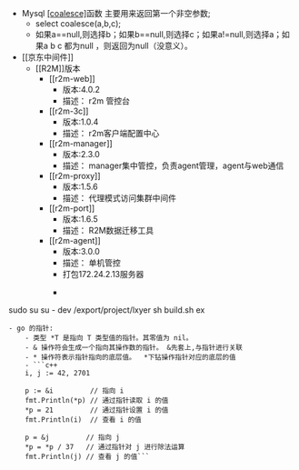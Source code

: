 - Mysql [[coalesce]]()函数 主要用来返回第一个非空参数;
    - select coalesce(a,b,c);
    - 如果a==null,则选择b；如果b==null,则选择c；如果a!=null,则选择a；如果a b c 都为null ，则返回为null（没意义）。
- [[京东中间件]]
    - [[R2M]]版本
        - [[r2m-web]]
            - 版本:4.0.2
            - 描述： r2m 管控台
        - [[r2m-3c]]
            - 版本:1.0.4
            - 描述： r2m客户端配置中心
        - [[r2m-manager]]
            - 版本:2.3.0
            - 描述： manager集中管控，负责agent管理，agent与web通信
        - [[r2m-proxy]]
            - 版本:1.5.6
            - 描述： 代理模式访问集群中间件
        - [[r2m-port]]
            - 版本:1.6.5
            - 描述： R2M数据迁移工具
        - [[r2m-agent]]
            - 版本:3.0.0
            - 描述： 单机管控
            - 打包172.24.2.13服务器
            - ```shell
sudo su
su - dev
/export/project/lxyer
sh build.sh ex
```
- go 的指针:
    - 类型 *T 是指向 T 类型值的指针。其零值为 nil。
    - & 操作符会生成一个指向其操作数的指针。 &先套上,与指针进行关联
    - * 操作符表示指针指向的底层值。  *下钻操作指针对应的底层的值
    - ```c++
    i, j := 42, 2701

	p := &i         // 指向 i
	fmt.Println(*p) // 通过指针读取 i 的值
	*p = 21         // 通过指针设置 i 的值
	fmt.Println(i)  // 查看 i 的值

	p = &j         // 指向 j
	*p = *p / 37   // 通过指针对 j 进行除法运算
	fmt.Println(j) // 查看 j 的值```
